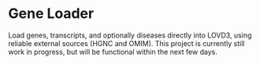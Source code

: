 # Gene Loader
Load genes, transcripts, and optionally diseases directly into LOVD3, using reliable external sources (HGNC and OMIM).
This project is currently still work in progress, but will be functional within the next few days.
